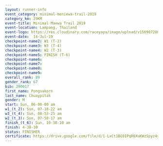 ```yaml
---
layout: runner-info 
event_category: minimal-meniewa-trail-2019 
category_km: 29KM 
event-title: Minimal Maewa Trail 2019 
event-location: Lampang, Thailand 
event-logo: https://res.cloudinary.com/raceyaya/image/upload/v1569072805/logo/minimal-trail_ktnvsp.jpg 
event-date:  14-Jul-19 
checkpoint-name2: W1 (T-2) 
checkpoint-name3: W3 (T-4) 
checkpoint-name4: W2 (T-3) 
checkpoint-name5: FINISH (T-6) 
checkpoint-name6: 
checkpoint-name7: 
checkpoint-name8: 
checkpoint-name9: 
overall_rank: 89
gender_rank: 67
bib: 290017
first_name: Pongsakorn
last_name: Chuaypitak
gender: M
start: Sun, 06-00-00 am
w1_(t_2): Sun, 07-18-22 am
w3_(t_4): Sun, 08-53-25 am
w2_(t_3): Sun, 07-58-17 am
finish_(t_6): Sun, 10-38-10 am
finish: 4-38-10
status: FINISHER
certificate: https://drive.google.com/file/d/1-LxCt1BG9IPqR8XuKWzSpyz4yYMkDNTG/view?usp=sharing
---
```


